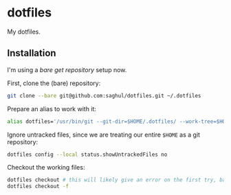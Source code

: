 # dotfiles

My dotfiles.

## Installation

I'm using a *bare get repository* setup now.

First, clone the (bare) repository:

```bash
git clone --bare git@github.com:saghul/dotfiles.git ~/.dotfiles
```

Prepare an alias to work with it:

```bash
alias dotfiles='/usr/bin/git --git-dir=$HOME/.dotfiles/ --work-tree=$HOME'
```

Ignore untracked files, since we are treating our entire `$HOME` as a git repository:

```bash
dotfiles config --local status.showUntrackedFiles no
```

Checkout the working files:

```bash
dotfiles checkout # this will likely give an error on the first try, backup your files!
dotfiles checkout -f
```
